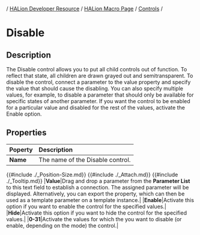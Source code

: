 / [HALion Developer Resource](../../HALion-Developer-Resource.md) / [HALion Macro Page](./HALion-Macro-Page.md) / [Controls](./Controls.md) /

# Disable

## Description

The Disable control allows you to put all child controls out of function. To reflect that state, all children are drawn grayed out and semitransparent. To disable the control, connect a parameter to the value property and specify the value that should cause the disabling. You can also specify multiple values, for example, to disable a parameter that should only be available for specific states of another parameter. If you want the control to be enabled for a particular value and disabled for the rest of the values, activate the Enable option.

## Properties

|Poperty|Description|
|:-|:-|
|**Name**|The name of the Disable control.|
{{#include ./_Position-Size.md}}
{{#include ./_Attach.md}}
{{#include ./_Tooltip.md}}
|**Value**|Drag and drop a parameter from the **Parameter List** to this text field to establish a connection. The assigned parameter will be displayed. Alternatively, you can export the property, which can then be used as a template parameter on a template instance.|
|**Enable**|Activate this option if you want to enable the control for the specified values.|
|**Hide**|Activate this option if you want to hide the control for the specified values.|
|**0-31**|Activate the values for which the you want to disable (or enable, depending on the mode) the control.|